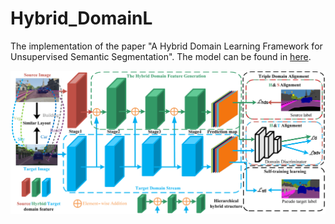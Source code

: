 # Hybrid_DomainL

The implementation of the paper "A Hybrid Domain Learning Framework for Unsupervised Semantic Segmentation". The model can be found in [here](https://drive.google.com/drive/folders/12Ra5T35A5mU1YFcpBiM2FYlUrd30vQ9H?usp=sharing).

![](./figs/overview.png)


